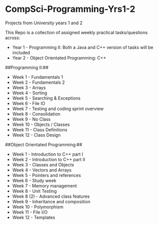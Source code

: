 # CompSci-Programming-Yrs1-2
Projects from University years 1 and 2

This Repo is a collection of assigned weekly practical tasks/questions across:

* Year 1 - Programming II: Both a Java and C++ version of tasks will be included
* Year 2 - Object Orientated Programming: C++

##Programming II:##
 * Week 1 - Fundamentals 1
 * Week 2 - Fundamentals 2
 * Week 3 - Arrays
 * Week 4 - Sorting
 * Week 5 - Searching  & Exceptions
 * Week 6 - File IO 
 * Week 7 - Testing  and coding sprint overview
 * Week 8 - Consolidation
 * Week 9 - No Class
 * Week 10 - Objects / Classes 
 * Week 11 - Class Definitions
 * Week 12 - Class Design 


##Object Orientated Programming:##
 * Week 1 - Introduction to C++ part I 
 * Week 2 - Introduction to C++ part II 
 * Week 3 - Classes and Objects
 * Week 4 - Vectors and Arrays
 * Week 5 - Pointers and references
 * Week 6 - Study week
 * Week 7 - Memory management
 * Week 8 - Unit Testing
 * Week 8 (2) - Advanced class features
 * Week 9 - Inheritance and composition
 * Week 10 - Polymorphism
 * Week 11 - File I/O
 * Week 12 - Templates





	
